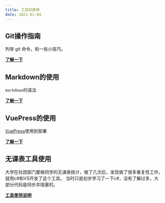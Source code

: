 ```yaml
---
title: 工具的使用
date: 2021-01-04
---
```


## Git操作指南

列举 git 命令，和一些小技巧。

[**了解一下**](/git)

## Markdown的使用
```markdown```的语法

[**了解一下**](/markdown)

## VuePress的使用

[VuePress](https://v1.vuepress.vuejs.org/zh/)使用到部署

[**了解一下**](/vuepress)

## 无课表工具使用

大学在社团部门要做同学的无课表统计，做了几次后，发现做了很多重复性工作，就用c#和VS开发了这个工具。
当时只是初步学习了一下c#，没有了解过多，大部分代码是同步并阻塞的。

[**工具使用说明**](/mydoc/无课表工具使用.html)
